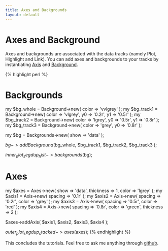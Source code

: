 ```yaml
---
title: Axes and Backgrounds
layout: default
---
```


# Axes and Background

Axes and backgrounds are associated with the data tracks (namely Plot, Highlight and Link). You can add axes and backgrounds to your tracks by instantiating [Axis](/reference#Axis) and [Background](/reference#Background).

{% highlight perl %}
# Backgrounds
my $bg_whole = Background->new( color => 'vvlgrey' );
my $bg_track1 = Background->new( color => 'vlgrey', y0 => '0.2r', y1 => '0.5r' );
my $bg_track2 = Background->new( color => 'lgrey', y0 => '0.5r', y1 => '0.8r' );
my $bg_track3 = Background->new( color => 'grey', y0 => '0.8r' );

my $bg = Backgrounds->new( show => 'data' );

$bg->addBackground($bg_whole, $bg_track1, $bg_track2, $bg_track3 );

$inner_plot_segdup_hist->backgrounds($bg);

# Axes
my $axes = Axes->new( show => 'data', thickness => 1, color => 'lgrey' );
my $axis1 = Axis->new( spacing => '0.1r' );
my $axis2 = Axis->new( spacing => '0.2r', color => 'grey' );
my $axis3 = Axis->new( spacing => '0.5r', color => 'red' );
my $axis4 = Axis->new( spacing => '0.8r', color => 'green', thickness => 2 );

$axes->addAxis( $axis1, $axis2, $axis3, $axis4 );

$outer_plot_segdup_stacked->axes($axes);
{% endhighlight %}

This concludes the tutorials. Feel free to ask me anything through [github](https://github.com/kylase/CircosAPI/issues).